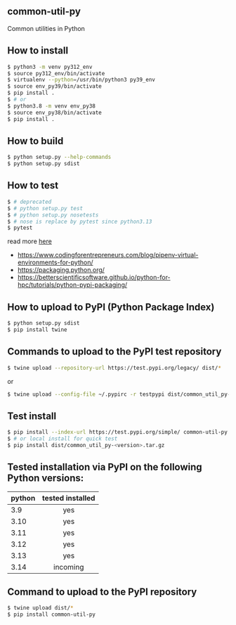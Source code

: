 ## common-util-py
Common utilities in Python

## How to install

```sh
$ python3 -m venv py312_env
$ source py312_env/bin/activate
$ virtualenv --python=/usr/bin/python3 py39_env
$ source env_py39/bin/activate
$ pip install .
$ # or
$ python3.8 -m venv env_py38
$ source env_py38/bin/activate
$ pip install .
```

## How to build
```sh
$ python setup.py --help-commands
$ python setup.py sdist
```

## How to test
```sh
$ # deprecated
$ # python setup.py test
$ # python setup.py nosetests
$ # nose is replace by pytest since python3.13
$ pytest
```

read more [here](https://nose.readthedocs.io/en/latest/setuptools_integration.html)


* https://www.codingforentrepreneurs.com/blog/pipenv-virtual-environments-for-python/
* https://packaging.python.org/
* https://betterscientificsoftware.github.io/python-for-hpc/tutorials/python-pypi-packaging/

## How to upload to PyPI (Python Package Index)
```sh
$ python setup.py sdist
$ pip install twine
```

## Commands to upload to the PyPI test repository
```sh
$ twine upload --repository-url https://test.pypi.org/legacy/ dist/*
```
or
```sh
$ twine upload --config-file ~/.pypirc -r testpypi dist/common_util_py-0.0.1.tar.gz
```

## Test install
```sh
$ pip install --index-url https://test.pypi.org/simple/ common-util-py
$ # or local install for quick test
$ pip install dist/common_util_py-<version>.tar.gz
```

## Tested installation via PyPI on the following Python versions:
| python        | tested installed  |
| ------------- |:-----------------:|
| 3.9           | yes               |
| 3.10          | yes               |
| 3.11          | yes               |
| 3.12          | yes               |
| 3.13          | yes               |
| 3.14          | incoming          |

## Command to upload to the PyPI repository
```sh
$ twine upload dist/*
$ pip install common-util-py
```
